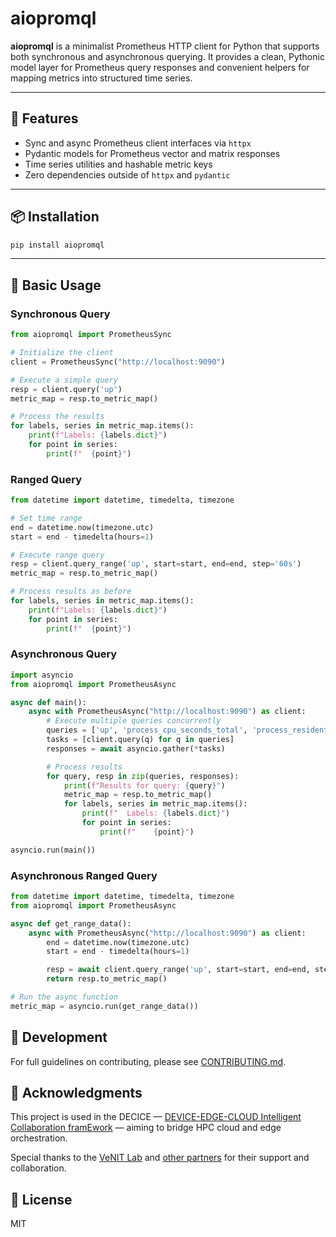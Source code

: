 # aiopromql

**aiopromql** is a minimalist Prometheus HTTP client for Python that supports both synchronous and asynchronous querying. It provides a clean, Pythonic model layer for Prometheus query responses and convenient helpers for mapping metrics into structured time series.

---

## 🚀 Features

- Sync and async Prometheus client interfaces via `httpx`
- Pydantic models for Prometheus vector and matrix responses
- Time series utilities and hashable metric keys
- Zero dependencies outside of `httpx` and `pydantic`

---

## 📦 Installation

```bash
pip install aiopromql
```

---

## 🔧 Basic Usage

### Synchronous Query

```python
from aiopromql import PrometheusSync

# Initialize the client
client = PrometheusSync("http://localhost:9090")

# Execute a simple query
resp = client.query('up')
metric_map = resp.to_metric_map()

# Process the results
for labels, series in metric_map.items():
    print(f"Labels: {labels.dict}")
    for point in series:
        print(f"  {point}")
```

### Ranged Query

```python
from datetime import datetime, timedelta, timezone

# Set time range
end = datetime.now(timezone.utc)
start = end - timedelta(hours=1)

# Execute range query
resp = client.query_range('up', start=start, end=end, step='60s')
metric_map = resp.to_metric_map()

# Process results as before
for labels, series in metric_map.items():
    print(f"Labels: {labels.dict}")
    for point in series:
        print(f"  {point}")

```

### Asynchronous Query

```python
import asyncio
from aiopromql import PrometheusAsync

async def main():
    async with PrometheusAsync("http://localhost:9090") as client:
        # Execute multiple queries concurrently
        queries = ['up', 'process_cpu_seconds_total', 'process_resident_memory_bytes']
        tasks = [client.query(q) for q in queries]
        responses = await asyncio.gather(*tasks)

        # Process results
        for query, resp in zip(queries, responses):
            print(f"Results for query: {query}")
            metric_map = resp.to_metric_map()
            for labels, series in metric_map.items():
                print(f"  Labels: {labels.dict}")
                for point in series:
                    print(f"    {point}")

asyncio.run(main())
```
### Asynchronous Ranged Query
```python
from datetime import datetime, timedelta, timezone
from aiopromql import PrometheusAsync

async def get_range_data():
    async with PrometheusAsync("http://localhost:9090") as client:
        end = datetime.now(timezone.utc)
        start = end - timedelta(hours=1)

        resp = await client.query_range('up', start=start, end=end, step='60s')
        return resp.to_metric_map()

# Run the async function
metric_map = asyncio.run(get_range_data())
```
## 🚧 Development

For full guidelines on contributing, please see [CONTRIBUTING.md](CONTRIBUTING.md).

## 🤝  Acknowledgments

This project is used in the DECICE — [DEVICE-EDGE-CLOUD Intelligent Collaboration framEwork](https://www.decice.eu/) — aiming to bridge HPC cloud and edge orchestration.

Special thanks to the [VeNIT Lab](https://venit.org/) and [other partners](https://www.decice.eu/consortium/) for their support and collaboration.

## 📄 License

MIT